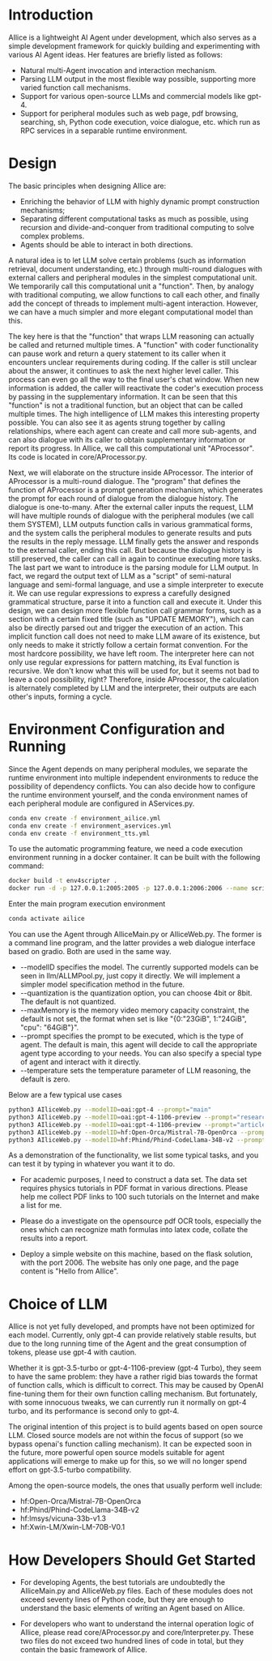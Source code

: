 # Introduction
AIlice is a lightweight AI Agent under development, which also serves as a simple development framework for quickly building and experimenting with various AI Agent ideas.
Her features are briefly listed as follows:

- Natural multi-Agent invocation and interaction mechanism.
- Parsing LLM output in the most flexible way possible, supporting more varied function call mechanisms.
- Support for various open-source LLMs and commercial models like gpt-4.
- Support for peripheral modules such as web page, pdf browsing, searching, sh, Python code execution, voice dialogue, etc. which run as RPC services in a separable runtime 
environment.

# Design
The basic principles when designing AIlice are:

- Enriching the behavior of LLM with highly dynamic prompt construction mechanisms;
- Separating different computational tasks as much as possible, using recursion and divide-and-conquer from traditional computing to solve complex problems.
- Agents should be able to interact in both directions.

A natural idea is to let LLM solve certain problems (such as information retrieval, document understanding, etc.) through multi-round dialogues with external callers and
peripheral modules in the simplest computational unit. We temporarily call this computational unit a "function". Then, by analogy with traditional computing, we allow 
functions to call each other, and finally add the concept of threads to implement multi-agent interaction. However, we can have a much simpler and more elegant computational
model than this.

The key here is that the "function" that wraps LLM reasoning can actually be called and returned multiple times. A "function" with coder functionality can pause work and
return a query statement to its caller when it encounters unclear requirements during coding. If the caller is still unclear about the answer, it continues to ask the next
higher level caller. This process can even go all the way to the final user's chat window. When new information is added, the caller will reactivate the coder's execution
process by passing in the supplementary information. It can be seen that this "function" is not a traditional function, but an object that can be called multiple times. 
The high intelligence of LLM makes this interesting property possible. You can also see it as agents strung together by calling relationships, where each agent can create
and call more sub-agents, and can also dialogue with its caller to obtain supplementary information or report its progress. In AIlice, we call this computational unit
"AProcessor". Its code is located in core/AProcessor.py.

Next, we will elaborate on the structure inside AProcessor. The interior of AProcessor is a multi-round dialogue. The "program" that defines the function of AProcessor
is a prompt generation mechanism, which generates the prompt for each round of dialogue from the dialogue history. The dialogue is one-to-many. After the external caller
inputs the request, LLM will have multiple rounds of dialogue with the peripheral modules (we call them SYSTEM), LLM outputs function calls in various grammatical forms,
and the system calls the peripheral modules to generate results and puts the results in the reply message. LLM finally gets the answer and responds to the external caller,
ending this call. But because the dialogue history is still preserved, the caller can call in again to continue executing more tasks. The last part we want to introduce
is the parsing module for LLM output. In fact, we regard the output text of LLM as a "script" of semi-natural language and semi-formal language, and use a simple interpreter
to execute it. We can use regular expressions to express a carefully designed grammatical structure, parse it into a function call and execute it. Under this design, we
can design more flexible function call grammar forms, such as a section with a certain fixed title (such as "UPDATE MEMORY"), which can also be directly parsed out and
trigger the execution of an action. This implicit function call does not need to make LLM aware of its existence, but only needs to make it strictly follow a certain format
convention. For the most hardcore possibility, we have left room. The interpreter here can not only use regular expressions for pattern matching, its Eval function is
recursive. We don't know what this will be used for, but it seems not bad to leave a cool possibility, right? Therefore, inside AProcessor, the calculation is alternately
completed by LLM and the interpreter, their outputs are each other's inputs, forming a cycle.

# Environment Configuration and Running
Since the Agent depends on many peripheral modules, we separate the runtime environment into multiple independent environments to reduce the possibility of dependency
conflicts. You can also decide how to configure the runtime environment yourself, and the conda environment names of each peripheral module are configured in AServices.py.

```bash
conda env create -f environment_ailice.yml
conda env create -f environment_aservices.yml
conda env create -f environment_tts.yml
```

To use the automatic programming feature, we need a code execution environment running in a docker container. It can be built with the following command:

```bash
docker build -t env4scripter .
docker run -d -p 127.0.0.1:2005:2005 -p 127.0.0.1:2006:2006 --name scripter env4scripter
```

Enter the main program execution environment

```bash
conda activate ailice
```

You can use the Agent through AIliceMain.py or AIliceWeb.py. The former is a command line program, and the latter provides a web dialogue interface based on gradio. Both
are used in the same way.

- --modelID specifies the model. The currently supported models can be seen in llm/ALLMPool.py, just copy it directly. We will implement a simpler model specification method
in the future.
- --quantization is the quantization option, you can choose 4bit or 8bit. The default is not quantized.
- --maxMemory is the memory video memory capacity constraint, the default is not set, the format when set is like "{0:"23GiB", 1:"24GiB", "cpu": "64GiB"}".
- --prompt specifies the prompt to be executed, which is the type of agent. The default is main, this agent will decide to call the appropriate agent type according to your
needs. You can also specify a special type of agent and interact with it directly.
- --temperature sets the temperature parameter of LLM reasoning, the default is zero.

Below are a few typical use cases

```bash
python3 AIliceWeb.py --modelID=oai:gpt-4 --prompt="main"
python3 AIliceWeb.py --modelID=oai:gpt-4-1106-preview --prompt="researcher"
python3 AIliceWeb.py --modelID=oai:gpt-4-1106-preview --prompt="article-digest"
python3 AIliceWeb.py --modelID=hf:Open-Orca/Mistral-7B-OpenOrca --prompt="main"
python3 AIliceWeb.py --modelID=hf:Phind/Phind-CodeLlama-34B-v2 --prompt="coder-proxy" --quantization=4bit
```

As a demonstration of the functionality, we list some typical tasks, and you can test it by typing in whatever you want it to do.

- For academic purposes, I need to construct a data set. The data set requires physics tutorials in PDF format in various directions. Please help me collect PDF links to
100 such tutorials on the Internet and make a list for me.

- Please do a investigate on the opensource pdf OCR tools, especially the ones which can recognize math formulas into latex code, collate the results into a report.

- Deploy a simple website on this machine, based on the flask solution, with the port 2006. The website has only one page, and the page content is "Hello from AIlice".



# Choice of LLM
AIlice is not yet fully developed, and prompts have not been optimized for each model. Currently, only gpt-4 can provide relatively stable results, but due to the long
running time of the Agent and the great consumption of tokens, please use gpt-4 with caution.

Whether it is gpt-3.5-turbo or gpt-4-1106-preview (gpt-4 Turbo), they seem to have the same problem: they have a rather rigid bias towards the format of function calls, which
is difficult to correct. This may be caused by OpenAI fine-tuning them for their own function calling mechanism. 
But fortunately, with some innocuous tweaks, we can currently run it normally on gpt-4 turbo, and its performance is second only to gpt-4.

The original intention of this project is to build agents based on open source LLM. Closed source models are not within the focus of support (so we bypass openai's function
calling mechanism). It can be expected soon in the future, more powerful open source models suitable for agent applications will emerge to make up for this, so we will no
longer spend effort on gpt-3.5-turbo compatibility.

Among the open-source models, the ones that usually perform well include:

- hf:Open-Orca/Mistral-7B-OpenOrca
- hf:Phind/Phind-CodeLlama-34B-v2
- hf:lmsys/vicuna-33b-v1.3
- hf:Xwin-LM/Xwin-LM-70B-V0.1

# How Developers Should Get Started

- For developing Agents, the best tutorials are undoubtedly the AIliceMain.py and AIliceWeb.py files. Each of these modules does not exceed seventy lines of Python code,
but they are enough to understand the basic elements of writing an Agent based on AIlice.

- For developers who want to understand the internal operation logic of AIlice, please read core/AProcessor.py and core/Interpreter.py. These two files do not exceed two
hundred lines of code in total, but they contain the basic framework of AIlice.


